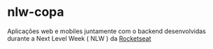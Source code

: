 # nlw-copa

Aplicações web e mobiles juntamente com o backend desenvolvidas durante a Next Level Week ( NLW ) da [Rocketseat](https://www.rocketseat.com.br/)

